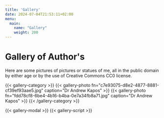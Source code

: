 ```yaml
---
title: 'Gallery'
date: 2024-07-04T21:53:11+02:00
menu: 
  main:
    name: "Gallery"
    weight: 200
---
```


# Gallery of Author's

Here are some pictures of pictures or statues of me, all in the public domain by
either age or by the use of Creative Commons CC0 license.

{{< gallery-category >}}
    {{< gallery-photo fn="c7e93075-d8e2-4877-8881-cf39ef93aae5.jpg" caption="Dr Andrew Kapos" >}}
    {{< gallery-photo fn="fdd78cf8-6be4-4b16-b4ba-0e7a34fb8a71.jpg" caption="Dr Andrew Kapos" >}}
{{< /gallery-category >}}

{{< gallery-modal >}}
{{< gallery-script >}}
